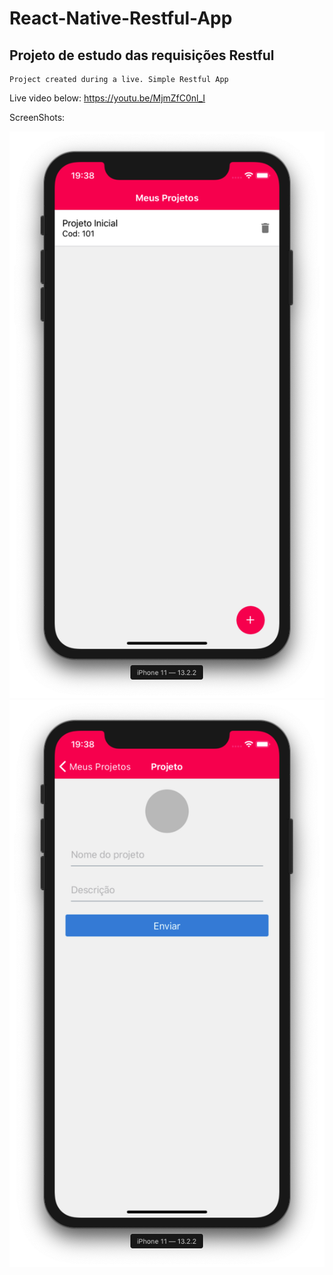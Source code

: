 # React-Native-Restful-App
## Projeto de estudo das requisições Restful

```
Project created during a live. Simple Restful App
```

Live video below:
https://youtu.be/MjmZfC0nl_I

ScreenShots:

![](https://github.com/fukhaos/React-Native-Restful-App/blob/master/src/prints/print1.png)
![](https://github.com/fukhaos/React-Native-Restful-App/blob/master/src/prints/print2.png)
